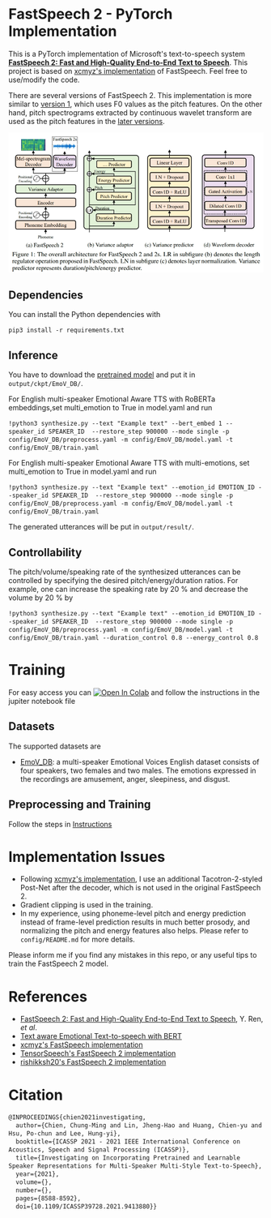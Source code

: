 # FastSpeech 2 - PyTorch Implementation

This is a PyTorch implementation of Microsoft's text-to-speech system [**FastSpeech 2: Fast and High-Quality End-to-End Text to Speech**](https://arxiv.org/abs/2006.04558v1).
This project is based on [xcmyz's implementation](https://github.com/xcmyz/FastSpeech) of FastSpeech. Feel free to use/modify the code.

There are several versions of FastSpeech 2.
This implementation is more similar to [version 1](https://arxiv.org/abs/2006.04558v1), which uses F0 values as the pitch features.
On the other hand, pitch spectrograms extracted by continuous wavelet transform are used as the pitch features in the [later versions](https://arxiv.org/abs/2006.04558).

![](./img/model.png)

## Dependencies

You can install the Python dependencies with

```
pip3 install -r requirements.txt
```

## Inference

You have to download the [pretrained model](https://drive.google.com/file/d/1_7L2Sxi7m47mfgL-u0l_qEWpqPbTLF1X/view?usp=sharing) and put it in `output/ckpt/EmoV_DB/`.

For English multi-speaker Emotional Aware TTS with RoBERTa embeddings,set multi_emotion to True in model.yaml and run

```
!python3 synthesize.py --text "Example text" --bert_embed 1 --speaker_id SPEAKER_ID  --restore_step 900000 --mode single -p config/EmoV_DB/preprocess.yaml -m config/EmoV_DB/model.yaml -t config/EmoV_DB/train.yaml
```

For English multi-speaker Emotional Aware TTS with multi-emotions, set multi_emotion to True in model.yaml and run

```
!python3 synthesize.py --text "Example text" --emotion_id EMOTION_ID --speaker_id SPEAKER_ID  --restore_step 900000 --mode single -p config/EmoV_DB/preprocess.yaml -m config/EmoV_DB/model.yaml -t config/EmoV_DB/train.yaml
```

The generated utterances will be put in `output/result/`.

## Controllability

The pitch/volume/speaking rate of the synthesized utterances can be controlled by specifying the desired pitch/energy/duration ratios.
For example, one can increase the speaking rate by 20 % and decrease the volume by 20 % by

```
!python3 synthesize.py --text "Example text" --emotion_id EMOTION_ID --speaker_id SPEAKER_ID  --restore_step 900000 --mode single -p config/EmoV_DB/preprocess.yaml -m config/EmoV_DB/model.yaml -t config/EmoV_DB/train.yaml --duration_control 0.8 --energy_control 0.8
```

# Training

For easy access you can [![Open In Colab](https://colab.research.google.com/assets/colab-badge.svg)](https://github.com/ionut-cmd/Emotion-Aware-TTS/blob/main/FastSpeech2_Text_Aware_Emotion_TTS/FS2_setup_EmoV.ipynb) and follow the instructions in the jupiter notebook file

## Datasets

The supported datasets are

- [EmoV_DB](https://github.com/numediart/EmoV-DB): a multi-speaker Emotional Voices English dataset consists of four speakers, two females and two males. The emotions expressed in the recordings are amusement, anger, sleepiness,
  and disgust.

## Preprocessing and Training

Follow the steps in [Instructions](FS2_setup_EmoV.ipynb)

# Implementation Issues

- Following [xcmyz's implementation](https://github.com/xcmyz/FastSpeech), I use an additional Tacotron-2-styled Post-Net after the decoder, which is not used in the original FastSpeech 2.
- Gradient clipping is used in the training.
- In my experience, using phoneme-level pitch and energy prediction instead of frame-level prediction results in much better prosody, and normalizing the pitch and energy features also helps. Please refer to `config/README.md` for more details.

Please inform me if you find any mistakes in this repo, or any useful tips to train the FastSpeech 2 model.

# References

- [FastSpeech 2: Fast and High-Quality End-to-End Text to Speech](https://arxiv.org/abs/2006.04558), Y. Ren, _et al_.
- [Text aware Emotional Text-to-speech with BERT](https://www.isca-speech.org/archive/pdfs/interspeech_2022/mukherjee22_interspeech.pdf)
- [xcmyz's FastSpeech implementation](https://github.com/xcmyz/FastSpeech)
- [TensorSpeech's FastSpeech 2 implementation](https://github.com/TensorSpeech/TensorflowTTS)
- [rishikksh20's FastSpeech 2 implementation](https://github.com/rishikksh20/FastSpeech2)

# Citation

```
@INPROCEEDINGS{chien2021investigating,
  author={Chien, Chung-Ming and Lin, Jheng-Hao and Huang, Chien-yu and Hsu, Po-chun and Lee, Hung-yi},
  booktitle={ICASSP 2021 - 2021 IEEE International Conference on Acoustics, Speech and Signal Processing (ICASSP)},
  title={Investigating on Incorporating Pretrained and Learnable Speaker Representations for Multi-Speaker Multi-Style Text-to-Speech},
  year={2021},
  volume={},
  number={},
  pages={8588-8592},
  doi={10.1109/ICASSP39728.2021.9413880}}
```
